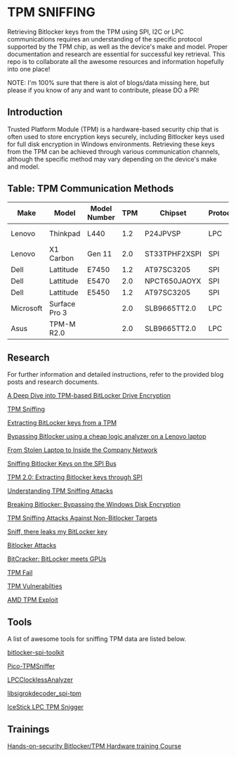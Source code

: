 # TPM SNIFFING

Retrieving Bitlocker keys from the TPM using SPI, I2C or LPC communications requires an understanding of the specific protocol supported by the TPM chip, as well as the device's make and model. Proper documentation and research are essential for successful key retrieval. This repo is to collaborate all the awesome resources and information hopefully into one place!

NOTE: I'm 100% sure that there is alot of blogs/data missing here, but please if you know of any and want to contribute, please DO a PR!

## Introduction

Trusted Platform Module (TPM) is a hardware-based security chip that is often used to store encryption keys securely, including Bitlocker keys used for full disk encryption in Windows environments. Retrieving these keys from the TPM can be achieved through various communication channels, although the specific method may vary depending on the device's make and model.

## Table: TPM Communication Methods

| Make       | Model           | Model Number | TPM       | Chipset  | Protocol | Location   | Debug Headers | Blog/Research   | Extractable |
|------------|-----------------|--------------|-----------|----------|----------|------------|---------------|-----------------|-------------|
| Lenovo     | Thinkpad        | L440         | 1.2       | P24JPVSP | LPC      | Under Keyboard | Yes       | [Blog](https://blog.scrt.ch/2021/11/15/tpm-sniffing/)               | Yes         |
| Lenovo     | X1 Carbon       | Gen 11       | 2.0       | ST33TPHF2XSPI | SPI      | Under Motherboard | Test Pads       | -               | Yes         |
| Dell       | Lattitude       | E7450        | 1.2       | AT97SC3205 | SPI    | Motherboard| No           | [@SecurityJon](https://twitter.com/SecurityJon/status/1445020885472235524)               | Yes         |
| Dell       | Lattitude       | E5470        | 2.0       | NPCT650JAOYX | SPI  | Motherboard| Yes           | [Blog](https://labs.withsecure.com/publications/sniff-there-leaks-my-bitlocker-key)               | Yes         |
| Dell       | Lattitude       | E5450        | 1.2       | AT97SC3205 | SPI  | Motherboard| Yes           | [Blog](https://luemmelsec.github.io/Go-away-BitLocker-you-are-drunk/)               | Yes         |
| Microsoft  | Surface Pro 3   |              | 2.0       | SLB9665TT2.0        | LPC      | Under Battery  | No        | [Blog](https://pulsesecurity.co.nz/articles/TPM-sniffing)               | Yes         |
| Asus       | TPM-M R2.0      |              | 2.0       | SLB9665TT2.0        | LPC      | -              | Yes       | [Video](https://www.youtube.com/watch?v=-Fj3SeZww3M)      | Yes     |

## Research

For further information and detailed instructions, refer to the provided blog posts and research documents.

[A Deep Dive into TPM-based BitLocker Drive Encryption](https://blog.scrt.ch/2023/09/15/a-deep-dive-into-tpm-based-bitlocker-drive-encryption/)

[TPM Sniffing](https://blog.scrt.ch/2021/11/15/tpm-sniffing/)

[Extracting BitLocker keys from a TPM](https://pulsesecurity.co.nz/articles/TPM-sniffing)

[Bypassing Bitlocker using a cheap logic analyzer on a Lenovo laptop](https://www.errno.fr/BypassingBitlocker.html)

[From Stolen Laptop to Inside the Company Network](https://dolosgroup.io/blog/2021/7/9/from-stolen-laptop-to-inside-the-company-network)

[Sniffing Bitlocker Keys on the SPI Bus](https://www.cryptic.red/post/sniffing-tpm-keys-on-the-spi-bus)

[TPM 2.0: Extracting Bitlocker keys through SPI](https://lucasteske.dev/2024/01/tpm2-bitlocker-keys)

[Understanding TPM Sniffing Attacks](https://trmm.net/tpm-sniffing/)

[Breaking Bitlocker: Bypassing the Windows Disk Encryption](https://www.youtube.com/watch?v=wTl4vEednkQ)

[TPM Sniffing Attacks Against Non-Bitlocker Targets](https://www.secura.com/blog/tpm-sniffing-attacks-against-non-bitlocker-targets)

[Sniff, there leaks my BitLocker key](https://labs.withsecure.com/publications/sniff-there-leaks-my-bitlocker-key)

[Bitlocker Attacks](https://github.com/Wack0/bitlocker-attacks)

[BitCracker: BitLocker meets GPUs](https://arxiv.org/abs/1901.01337)

[TPM Fail](https://tpm.fail/)

[TPM Vulnerabilties](https://www.bleepingcomputer.com/news/security/new-tpm-20-flaws-could-let-hackers-steal-cryptographic-keys/)

[AMD TPM Exploit](https://www.tomshardware.com/news/amd-tpm-hacked-faultpm)

## Tools

A list of awesome tools for sniffing TPM data are listed below.

[bitlocker-spi-toolkit](https://github.com/WithSecureLabs/bitlocker-spi-toolkit)

[Pico-TPMSniffer](https://github.com/stacksmashing/pico-tpmsniffer)

[LPCClocklessAnalyzer](https://github.com/stacksmashing/LPCClocklessAnalyzer)

[libsigrokdecoder_spi-tpm](https://github.com/ghecko/libsigrokdecoder_spi-tpm)

[IceStick LPC TPM Snigger](https://github.com/SySS-Research/icestick-lpc-tpm-sniffer)


## Trainings

[Hands-on-security Bitlocker/TPM Hardware training Course](https://hands-on-security.com/#trainings)




